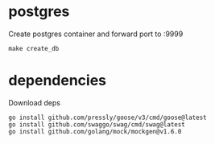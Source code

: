 # postgres

Create postgres container and forward port to :9999
```
make create_db
```

# dependencies

Download deps
```
go install github.com/pressly/goose/v3/cmd/goose@latest
go install github.com/swaggo/swag/cmd/swag@latest
go install github.com/golang/mock/mockgen@v1.6.0
```
